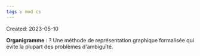 ```yaml
---
tags : mod cs
---
```

Created: 2023-05-10

**Organigramme** :
?
Une méthode de représentation graphique formalisée qui évite la plupart des
problèmes d'ambiguïté.
